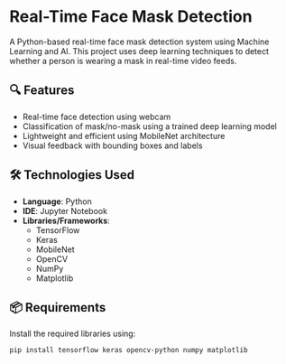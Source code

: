 # Real-Time Face Mask Detection

A Python-based real-time face mask detection system using Machine Learning and AI. This project uses deep learning techniques to detect whether a person is wearing a mask in real-time video feeds.

## 🔍 Features

- Real-time face detection using webcam
- Classification of mask/no-mask using a trained deep learning model
- Lightweight and efficient using MobileNet architecture
- Visual feedback with bounding boxes and labels

## 🛠️ Technologies Used

- **Language**: Python  
- **IDE**: Jupyter Notebook  
- **Libraries/Frameworks**:  
  - TensorFlow  
  - Keras  
  - MobileNet  
  - OpenCV  
  - NumPy  
  - Matplotlib  

## 📦 Requirements

Install the required libraries using:

```bash
pip install tensorflow keras opencv-python numpy matplotlib
